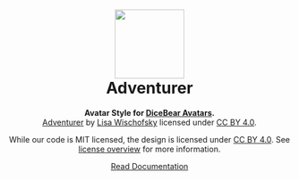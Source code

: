 <h1 align="center"><img src="https://dicebear.com/api/adventurer/0.svg" width="124" /> <br />Adventurer</h1>
<p align="center">
  <strong>Avatar Style for <a href="https://dicebear.com/">DiceBear Avatars</a>.</strong><br />
    <a href="https://www.figma.com/file/Iebd5sD90Hvs14Gwhdov0R">Adventurer</a>
    by <a href="https://www.instagram.com/lischis_adventures/">Lisa Wischofsky</a>
    licensed under
      <a href="https://creativecommons.org/licenses/by/4.0/">CC BY 4.0</a>.
</p>

<p align="center">
  While our code is MIT licensed, the design is licensed under
    <a href="https://creativecommons.org/licenses/by/4.0/">CC BY 4.0</a>.
  See <a href="https://dicebear.com/licenses">license overview</a> for more information.
</p>

<p align="center">
  <a href="https://dicebear.com/styles/big-smile">
    Read Documentation
  </a>
</p>
